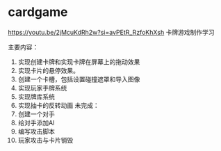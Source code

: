 # cardgame
https://youtu.be/2jMcuKdRh2w?si=avPEtR_RzfoKhXsh
卡牌游戏制作学习

主要内容：
1. 实现创建卡牌和实现卡牌在屏幕上的拖动效果
2. 实现卡片的悬停效果。
3. 创建一个卡槽，包括设置碰撞遮罩和导入图像
4. 实现玩家手牌系统
5. 实现牌库系统
6. 实现抽卡的反转动画
未完成：
1. 创建一个对手
2. 给对手添加AI
3. 编写攻击脚本
4. 玩家攻击与卡片销毁